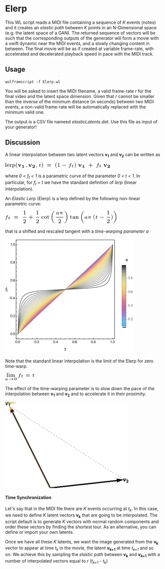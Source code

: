 # Elerp

This WL script reads a MIDI file containing a sequence of *K* events (notes) and it creates an *elastic path* between *K* points in an N-Dimensional space (e.g. the latent space of a GAN).
The returned sequence of vectors will be such that the corresponding outputs of the generator will form a movie with a swift dynamic near the MIDI events, and a slowly changing content in between. The final movie will be as if created at variable frame-rate, with accelerated and decelerated playback speed in pace with the MIDI track.


## Usage

`wolframscript -f Elerp.wl`

You will be asked to insert the MIDI filename, a valid frame-rate *r* for the final video and the latent space dimension.
Given that *r* cannot be smaller than the inverse of the minimum distance (in seconds) between two MIDI events, a non-valid frame-rate will be automatically replaced with the minimum valid one.

The output is a CSV file nameed *elasticLatents.dat*. Use this file as input of your generator!


## Discussion

A linear interpolation between two latent vectors **v<sub>1</sub>** and **v<sub>2</sub>** can be written as

![](https://github.com/Ludwiggle/ElasticLerp/blob/master/PNGs/lerp.png)


where *0 < f<sub>t</sub> < 1* is a parametric curve of the parameter *0 < t < 1*.
In particular, for *f<sub>t</sub> = t* we have the standard definition of *lerp* (linear interpolation).

An *Elastic Lerp* (Elerp) is a lerp defined by the following non-linear parametric curve:

![](https://github.com/Ludwiggle/ElasticLerp/blob/master/PNGs/Elerp.png)

that is a shifted and rescaled tangent with a *time-warping parameter a*

![](https://github.com/Ludwiggle/ElasticLerp/blob/master/PNGs/elasticity.png)

Note that the standard linear interpolation is the limit of the Elerp for zero time-warp.

![](https://github.com/Ludwiggle/ElasticLerp/blob/master/PNGs/limit_a.png)

The effect of the time-warping parameter is to slow down the pace of the interpolation between **v<sub>1</sub>** and **v<sub>2</sub>** and to accelerate it in their proximity.

![](https://github.com/Ludwiggle/ElasticLerp/blob/master/PNGs/lerpvselastic.gif)


#### Time Synchronization

Let's say that in the MIDI file there are *K* events occurring at *t<sub>k</sub>*. In this case, we need to define *K* latent vectors **v<sub>k</sub>** that are going to be interpolated. The script default is to generate *K* vectors with normal random components and order these vectors by finding the shortest tour. As an alternative, you can define or import your own latents. 

Once we have all these *K* latents,  we want the image generated from the **v<sub>k</sub>** vector to appear at time *t<sub>k</sub>* in the movie, the latent **v<sub>k+1</sub>** at time *t<sub>k+1</sub>* and so on. We achieve this by sampling the *elastic path* between **v<sub>k</sub>** and **v<sub>k+1</sub>** with a number of interpolated vectors equal to *r* (*t<sub>k+1</sub>* - *t<sub>k</sub>*)
